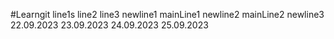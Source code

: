 #Learngit
line1s
line2
line3
newline1
mainLine1
newline2
mainLine2
newline3
22.09.2023
23.09.2023
24.09.2023
25.09.2023